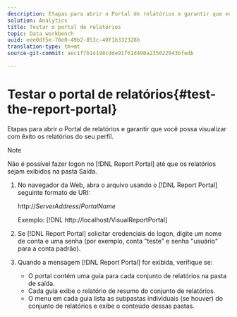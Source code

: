 ```yaml
---
description: Etapas para abrir o Portal de relatórios e garantir que você possa visualizar com êxito os relatórios do seu perfil.
solution: Analytics
title: Testar o portal de relatórios
topic: Data workbench
uuid: eee0df5e-78e0-49b2-853c-40f1b332328b
translation-type: tm+mt
source-git-commit: aec1f7b14198cdde91f61d490a235022943bfedb

---
```



# Testar o portal de relatórios{#test-the-report-portal}

Etapas para abrir o Portal de relatórios e garantir que você possa visualizar com êxito os relatórios do seu perfil.

>[!NOTE]
>
>Não é possível fazer logon no [!DNL Report Portal] até que os relatórios sejam exibidos na pasta Saída.

1. No navegador da Web, abra o arquivo usando o [!DNL Report Portal] seguinte formato de URI:

   http://*ServerAddress*/*PortalName*

   Exemplo: [!DNL http://localhost/VisualReportPortal]

1. Se [!DNL Report Portal] solicitar credenciais de logon, digite um nome de conta e uma senha (por exemplo, conta &quot;teste&quot; e senha &quot;usuário&quot; para a conta padrão).
1. Quando a mensagem [!DNL Report Portal] for exibida, verifique se:

   * O portal contém uma guia para cada conjunto de relatórios na pasta de saída.
   * Cada guia exibe o relatório de resumo do conjunto de relatórios.
   * O menu em cada guia lista as subpastas individuais (se houver) do conjunto de relatórios e exibe o conteúdo dessas pastas.

